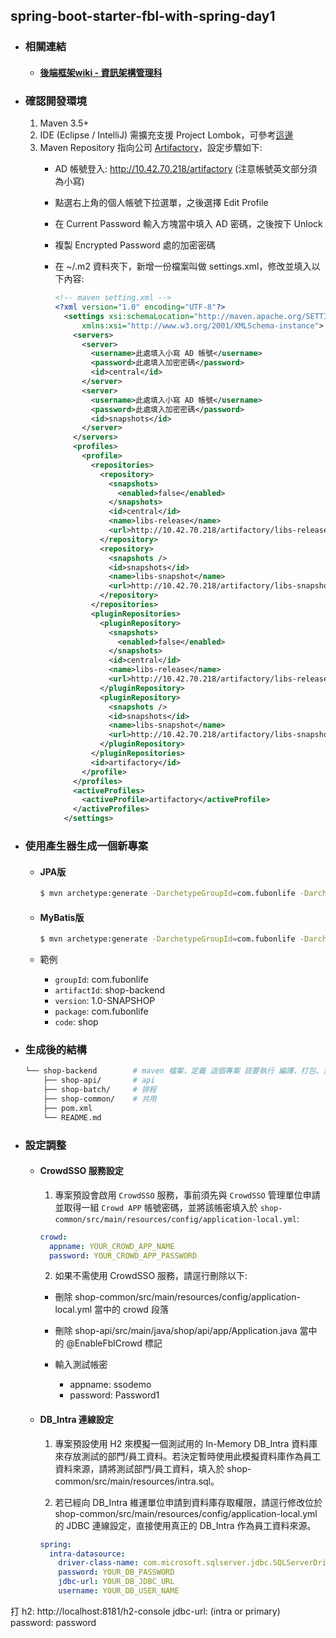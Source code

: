 ## spring-boot-starter-fbl-with-spring-day1
  - ### 相關連結
    - #### [後端框架wiki - 資訊架構管理科](https://km.fubonlife.com.tw/confluence/pages/viewpage.action?pageId=791222107) 

  - ### 確認開發環境
    1. Maven 3.5+
    2. IDE (Eclipse / IntelliJ) 需擴充支援 Project Lombok，可參考[這邊](https://www.baeldung.com/lombok-ide)
    3. Maven Repository 指向公司 [Artifactory](http://10.42.70.218/artifactory)，設定步驟如下:
        - AD 帳號登入: http://10.42.70.218/artifactory (注意帳號英文部分須為小寫)
        - 點選右上角的個人帳號下拉選單，之後選擇 Edit Profile
        - 在 Current Password 輸入方塊當中填入 AD 密碼，之後按下 Unlock
        - 複製 Encrypted Password 處的加密密碼
        - 在 ~/.m2 資料夾下，新增一份檔案叫做 settings.xml，修改並填入以下內容:

          ```xml
          <!-- maven setting.xml -->
          <?xml version="1.0" encoding="UTF-8"?>
            <settings xsi:schemaLocation="http://maven.apache.org/SETTINGS/1.1.0 http://maven.apache.org/xsd/settings-1.1.0.xsd" xmlns="http://maven.apache.org/SETTINGS/1.1.0"
                xmlns:xsi="http://www.w3.org/2001/XMLSchema-instance">
              <servers>
                <server>
                  <username>此處填入小寫 AD 帳號</username>
                  <password>此處填入加密密碼</password>
                  <id>central</id>
                </server>
                <server>
                  <username>此處填入小寫 AD 帳號</username>
                  <password>此處填入加密密碼</password>
                  <id>snapshots</id>
                </server>
              </servers>
              <profiles>
                <profile>
                  <repositories>
                    <repository>
                      <snapshots>
                        <enabled>false</enabled>
                      </snapshots>
                      <id>central</id>
                      <name>libs-release</name>
                      <url>http://10.42.70.218/artifactory/libs-release</url>
                    </repository>
                    <repository>
                      <snapshots />
                      <id>snapshots</id>
                      <name>libs-snapshot</name>
                      <url>http://10.42.70.218/artifactory/libs-snapshot</url>
                    </repository>
                  </repositories>
                  <pluginRepositories>
                    <pluginRepository>
                      <snapshots>
                        <enabled>false</enabled>
                      </snapshots>
                      <id>central</id>
                      <name>libs-release</name>
                      <url>http://10.42.70.218/artifactory/libs-release</url>
                    </pluginRepository>
                    <pluginRepository>
                      <snapshots />
                      <id>snapshots</id>
                      <name>libs-snapshot</name>
                      <url>http://10.42.70.218/artifactory/libs-snapshot</url>
                    </pluginRepository>
                  </pluginRepositories>
                  <id>artifactory</id>
                </profile>
              </profiles>
              <activeProfiles>
                <activeProfile>artifactory</activeProfile>
              </activeProfiles>
            </settings>
          ```

  - ### 使用產生器生成一個新專案
    - #### JPA版
      ```sh
      $ mvn archetype:generate -DarchetypeGroupId=com.fubonlife -DarchetypeArtifactId=spring-boot-starter-fbl-archetype -DarchetypeVersion=1.1.2
      ```

    - #### MyBatis版
      ```sh
      $ mvn archetype:generate -DarchetypeGroupId=com.fubonlife -DarchetypeArtifactId=spring-boot-starter-fbl-mybatis-dev-archetype -DarchetypeVersion=1.1.1
      ```

    - 範例
      - `groupId`: com.fubonlife
      - `artifactId`: shop-backend
      - `version`: 1.0-SNAPSHOP
      - `package`: com.fubonlife
      - `code`: shop

  - ### 生成後的結構
    ```sh
    └── shop-backend        # maven 檔案，定義 這個專案 該要執行 編譯、打包、測試、部署 生命週期
        ├── shop-api/       # api
        ├── shop-batch/     # 排程
        ├── shop-common/    # 共用
        ├── pom.xml
        └── README.md
    ```

  - ### 設定調整
    - #### CrowdSSO 服務設定
      1. 專案預設會啟用 `CrowdSSO` 服務，事前須先與 `CrowdSSO` 管理單位申請並取得一組 `Crowd APP` 帳號密碼，並將該帳密填入於 `shop-common/src/main/resources/config/application-local.yml`:
      ```yml
      crowd:
        appname: YOUR_CROWD_APP_NAME
        password: YOUR_CROWD_APP_PASSWORD
      ```

      2. 如果不需使用 CrowdSSO 服務，請逕行刪除以下:
        - 刪除 shop-common/src/main/resources/config/application-local.yml 當中的 crowd 段落
        - 刪除 shop-api/src/main/java/shop/api/app/Application.java 當中的 @EnableFblCrowd 標記

      - 輸入測試帳密
        - appname: ssodemo
        - password: Password1

    - #### DB_Intra 連線設定
      1. 專案預設使用 H2 來模擬一個測試用的 In-Memory DB_Intra 資料庫來存放測試的部門/員工資料。若決定暫時使用此模擬資料庫作為員工資料來源，請將測試部門/員工資料，填入於 shop-common/src/main/resources/intra.sql。

      2. 若已經向 DB_Intra 維運單位申請到資料庫存取權限，請逕行修改位於 shop-common/src/main/resources/config/application-local.yml 的 JDBC 連線設定，直接使用真正的 DB_Intra 作為員工資料來源。

      ```yml
      spring:
        intra-datasource:
          driver-class-name: com.microsoft.sqlserver.jdbc.SQLServerDriver
          password: YOUR_DB_PASSWORD
          jdbc-url: YOUR_DB_JDBC_URL
          username: YOUR_DB_USER_NAME
      ```




打 h2: http://localhost:8181/h2-console 
jdbc-url:  (intra  or  primary)   
password: password


